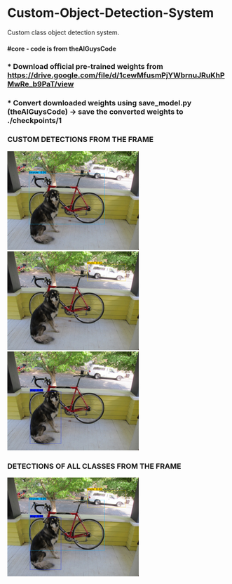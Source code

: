 # Custom-Object-Detection-System
Custom class object detection system.

#### #core - code is from theAIGuysCode
### * Download official pre-trained weights from https://drive.google.com/file/d/1cewMfusmPjYWbrnuJRuKhPMwRe_b9PaT/view
### * Convert downloaded weights using save_model.py (theAIGuysCode) -> save the converted weights to ./checkpoints/1


### CUSTOM DETECTIONS FROM THE FRAME

<img src="results/images/bicycle.png" width="300">

<img src="results/images/truck.png" width="300">

<img src="results/images/dog.png" width="300">

### DETECTIONS OF ALL CLASSES FROM THE FRAME

<img src="results/images/all.png" width="300">




